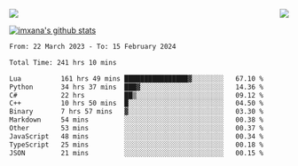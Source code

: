 <p>
  <a href="https://count.getloli.com/"><img src="https://count.getloli.com/get/@xana.readme?theme=moebooru-h"></a>
  <img src="https://weather-icon.journeyad.repl.co/@hangzhou?v=1" align="right">
</p>


<a href="https://github.com/imxana"><img align="center" src="https://github-readme-stats.vercel.app/api?username=imxana&show_icons=true&include_all_commits=true&hide_border=tru&custom_title=imxana%27s%20Github%20Stats" alt="imxana's github stats" /></a> 

<!--START_SECTION:waka-->

```txt
From: 22 March 2023 - To: 15 February 2024

Total Time: 241 hrs 10 mins

Lua          161 hrs 49 mins ████████████████▓░░░░░░░░   67.10 %
Python       34 hrs 37 mins  ███▓░░░░░░░░░░░░░░░░░░░░░   14.36 %
C#           22 hrs          ██▒░░░░░░░░░░░░░░░░░░░░░░   09.12 %
C++          10 hrs 50 mins  █░░░░░░░░░░░░░░░░░░░░░░░░   04.50 %
Binary       7 hrs 57 mins   ▓░░░░░░░░░░░░░░░░░░░░░░░░   03.30 %
Markdown     54 mins         ░░░░░░░░░░░░░░░░░░░░░░░░░   00.38 %
Other        53 mins         ░░░░░░░░░░░░░░░░░░░░░░░░░   00.37 %
JavaScript   48 mins         ░░░░░░░░░░░░░░░░░░░░░░░░░   00.34 %
TypeScript   25 mins         ░░░░░░░░░░░░░░░░░░░░░░░░░   00.18 %
JSON         21 mins         ░░░░░░░░░░░░░░░░░░░░░░░░░   00.15 %
```

<!--END_SECTION:waka-->
